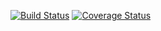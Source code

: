 [![Build Status](https://travis-ci.org/seekerk/gtest.svg?branch=master)](https://travis-ci.org/seekerk/gtest)
[![Coverage Status](https://coveralls.io/repos/github/ArsenChick/myuniproject/badge.svg?branch=master)](https://coveralls.io/github/ArsenChick/myuniproject?branch=master)
